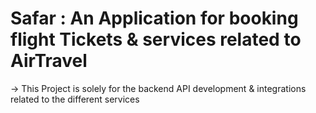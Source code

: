 # Safar : An Application for booking flight Tickets & services related to AirTravel
-> This Project is solely for the backend API development & integrations related to the different services 